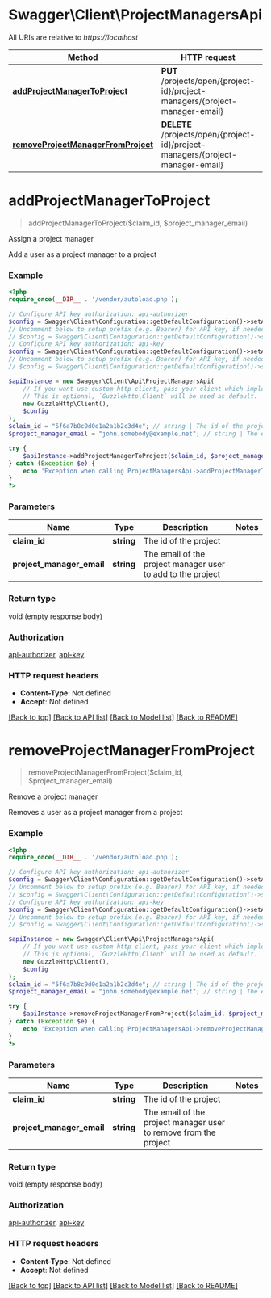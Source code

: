 # Swagger\Client\ProjectManagersApi

All URIs are relative to *https://localhost*

Method | HTTP request | Description
------------- | ------------- | -------------
[**addProjectManagerToProject**](ProjectManagersApi.md#addProjectManagerToProject) | **PUT** /projects/open/{project-id}/project-managers/{project-manager-email} | Assign a project manager
[**removeProjectManagerFromProject**](ProjectManagersApi.md#removeProjectManagerFromProject) | **DELETE** /projects/open/{project-id}/project-managers/{project-manager-email} | Remove a project manager


# **addProjectManagerToProject**
> addProjectManagerToProject($claim_id, $project_manager_email)

Assign a project manager

Add a user as a project manager to a project

### Example
```php
<?php
require_once(__DIR__ . '/vendor/autoload.php');

// Configure API key authorization: api-authorizer
$config = Swagger\Client\Configuration::getDefaultConfiguration()->setApiKey('x-api-key', 'YOUR_API_KEY');
// Uncomment below to setup prefix (e.g. Bearer) for API key, if needed
// $config = Swagger\Client\Configuration::getDefaultConfiguration()->setApiKeyPrefix('x-api-key', 'Bearer');
// Configure API key authorization: api-key
$config = Swagger\Client\Configuration::getDefaultConfiguration()->setApiKey('x-api-key', 'YOUR_API_KEY');
// Uncomment below to setup prefix (e.g. Bearer) for API key, if needed
// $config = Swagger\Client\Configuration::getDefaultConfiguration()->setApiKeyPrefix('x-api-key', 'Bearer');

$apiInstance = new Swagger\Client\Api\ProjectManagersApi(
    // If you want use custom http client, pass your client which implements `GuzzleHttp\ClientInterface`.
    // This is optional, `GuzzleHttp\Client` will be used as default.
    new GuzzleHttp\Client(),
    $config
);
$claim_id = "5f6a7b8c9d0e1a2a1b2c3d4e"; // string | The id of the project
$project_manager_email = "john.somebody@example.net"; // string | The email of the project manager user to add to the project

try {
    $apiInstance->addProjectManagerToProject($claim_id, $project_manager_email);
} catch (Exception $e) {
    echo 'Exception when calling ProjectManagersApi->addProjectManagerToProject: ', $e->getMessage(), PHP_EOL;
}
?>
```

### Parameters

Name | Type | Description  | Notes
------------- | ------------- | ------------- | -------------
 **claim_id** | **string**| The id of the project |
 **project_manager_email** | **string**| The email of the project manager user to add to the project |

### Return type

void (empty response body)

### Authorization

[api-authorizer](../../README.md#api-authorizer), [api-key](../../README.md#api-key)

### HTTP request headers

 - **Content-Type**: Not defined
 - **Accept**: Not defined

[[Back to top]](#) [[Back to API list]](../../README.md#documentation-for-api-endpoints) [[Back to Model list]](../../README.md#documentation-for-models) [[Back to README]](../../README.md)

# **removeProjectManagerFromProject**
> removeProjectManagerFromProject($claim_id, $project_manager_email)

Remove a project manager

Removes a user as a project manager from a project

### Example
```php
<?php
require_once(__DIR__ . '/vendor/autoload.php');

// Configure API key authorization: api-authorizer
$config = Swagger\Client\Configuration::getDefaultConfiguration()->setApiKey('x-api-key', 'YOUR_API_KEY');
// Uncomment below to setup prefix (e.g. Bearer) for API key, if needed
// $config = Swagger\Client\Configuration::getDefaultConfiguration()->setApiKeyPrefix('x-api-key', 'Bearer');
// Configure API key authorization: api-key
$config = Swagger\Client\Configuration::getDefaultConfiguration()->setApiKey('x-api-key', 'YOUR_API_KEY');
// Uncomment below to setup prefix (e.g. Bearer) for API key, if needed
// $config = Swagger\Client\Configuration::getDefaultConfiguration()->setApiKeyPrefix('x-api-key', 'Bearer');

$apiInstance = new Swagger\Client\Api\ProjectManagersApi(
    // If you want use custom http client, pass your client which implements `GuzzleHttp\ClientInterface`.
    // This is optional, `GuzzleHttp\Client` will be used as default.
    new GuzzleHttp\Client(),
    $config
);
$claim_id = "5f6a7b8c9d0e1a2a1b2c3d4e"; // string | The id of the project
$project_manager_email = "john.somebody@example.net"; // string | The email of the project manager user to remove from the project

try {
    $apiInstance->removeProjectManagerFromProject($claim_id, $project_manager_email);
} catch (Exception $e) {
    echo 'Exception when calling ProjectManagersApi->removeProjectManagerFromProject: ', $e->getMessage(), PHP_EOL;
}
?>
```

### Parameters

Name | Type | Description  | Notes
------------- | ------------- | ------------- | -------------
 **claim_id** | **string**| The id of the project |
 **project_manager_email** | **string**| The email of the project manager user to remove from the project |

### Return type

void (empty response body)

### Authorization

[api-authorizer](../../README.md#api-authorizer), [api-key](../../README.md#api-key)

### HTTP request headers

 - **Content-Type**: Not defined
 - **Accept**: Not defined

[[Back to top]](#) [[Back to API list]](../../README.md#documentation-for-api-endpoints) [[Back to Model list]](../../README.md#documentation-for-models) [[Back to README]](../../README.md)

